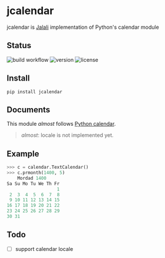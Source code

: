 # jcalendar
jcalendar is [Jalali](https://en.wikipedia.org/wiki/Iranian_calendars) implementation of Python's calendar module

## Status
![build workflow](https://github.com/IKermani/jcalendar/actions/workflows/python-publish.yml/badge.svg)
![version](https://img.shields.io/pypi/v/jcalendar.svg)
![license](https://img.shields.io/pypi/l/jcalendar.svg)


## Install

```
pip install jcalendar
```

## Documents

This module *almost* follows [Python calendar](https://docs.python.org/3/library/calendar.html).
> *almost*: locale is not implemented yet.

## Example

```Python console
>>> c = calendar.TextCalendar()
>>> c.prmonth(1400, 5)
    Mordad 1400
Sa Su Mo Tu We Th Fr
                   1
 2  3  4  5  6  7  8
 9 10 11 12 13 14 15
16 17 18 19 20 21 22
23 24 25 26 27 28 29
30 31
```

## Todo
- [ ] support calendar locale


